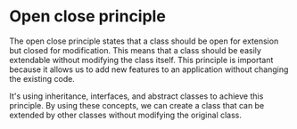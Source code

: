 
# Open close principle

The open close principle states that a class should be open for extension but closed for modification. This means that a class should be easily extendable without modifying the class itself. This principle is important because it allows us to add new features to an application without changing the existing code.


It's using inheritance, interfaces, and abstract classes to achieve this principle. By using these concepts, we can create a class that can be extended by other classes without modifying the original class.
